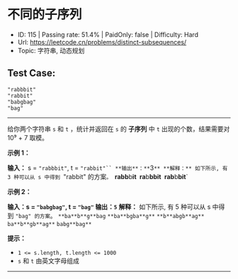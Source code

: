 # 不同的子序列

* ID: 115     | Passing rate: 51.4% | PaidOnly: false  | Difficulty: Hard
* Url: https://leetcode.cn/problems/distinct-subsequences/
* Topic: 字符串, 动态规划

## Test Case:

```
"rabbbit"
"rabbit"
"babgbag"
"bag"
```

---

给你两个字符串 `s` 和 `t` ，统计并返回在 `s` 的 **子序列** 中 `t`
出现的个数，结果需要对 10⁹ + 7 取模。


**示例 1：**

**输入：** s = `"rabbbit"`, t = `"rabbit"``
**输出**：**`3`**
**解释：**
如下所示, 有 3 种可以从 s 中得到 `"rabbit" 的方案`。
`**rabb**b**it**`
`**ra**b**bbit**`
`**rab**b**bit**`

**示例 2：**

**输入：**s = `"babgbag"`, t = `"bag"`
**输出**：**`5`**
**解释：**
如下所示, 有 5 种可以从 s 中得到 `"bag" 的方案`。
`**ba**b**g**bag`
`**ba**bgba**g**`
`**b**abgb**ag**`
`ba**b**gb**ag**`
`babg**bag**`


**提示：**

* `1 <= s.length, t.length <= 1000`
* `s` 和 `t` 由英文字母组成

---
